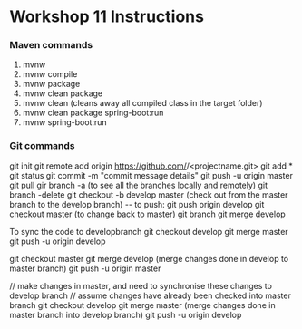 # Workshop 11 Instructions

### Maven commands
1. mvnw
2. mvnw compile
3. mvnw package
4. mvnw clean package
5. mvnw clean (cleans away all compiled class in the target folder)
6. mvnw clean package spring-boot:run
7. mvnw spring-boot:run

### Git commands
git init
git remote add origin https://github.com/<username>/<projectname.git>
git add *
git status
git commit -m "commit message details"
git push -u origin master
git pull
gir branch -a (to see all the branches locally and remotely)
git branch -delete <branch name>
git checkout -b develop master (check out from the master branch to the develop branch)
 -- to push: git push origin develop
git checkout master (to change back to master)
git branch
git merge develop


To sync the code to developbranch
git checkout develop
git merge master
git push -u origin develop

git checkout master
git merge develop (merge changes done in develop to master branch)
git push -u origin master

// make changes in master, and need to synchronise these changes to develop branch
// assume changes have already been checked into master branch
git checkout develop
git merge master (merge changes done in master branch into develop branch)
git push -u origin develop
